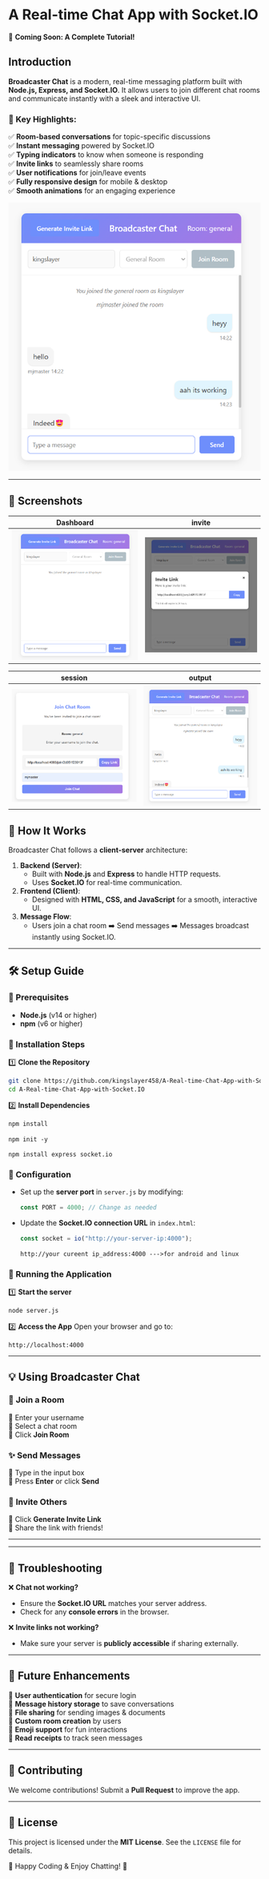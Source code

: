 # A Real-time Chat App with Socket.IO

🚀 **Coming Soon: A Complete Tutorial!**

## Introduction

**Broadcaster Chat** is a modern, real-time messaging platform built with **Node.js, Express, and Socket.IO**. It allows users to join different chat rooms and communicate instantly with a sleek and interactive UI. 

### 🌟 Key Highlights:
✅ **Room-based conversations** for topic-specific discussions  
✅ **Instant messaging** powered by Socket.IO  
✅ **Typing indicators** to know when someone is responding  
✅ **Invite links** to seamlessly share rooms  
✅ **User notifications** for join/leave events  
✅ **Fully responsive design** for mobile & desktop  
✅ **Smooth animations** for an engaging experience  

![Broadcaster Chat Screenshot](k4.png)

---

## 📸 Screenshots


| Dashboard| invite|
|------------|-----------|
| ![csc](k1.png) | ![cdsd](k2.png) |

| session | output |
|------------|-----------|
| ![cscs](k3.png) | ![cscscsdc](k4.png) |

## 🚀 How It Works

Broadcaster Chat follows a **client-server** architecture:

1. **Backend (Server)**: 
   - Built with **Node.js** and **Express** to handle HTTP requests.
   - Uses **Socket.IO** for real-time communication.
2. **Frontend (Client)**: 
   - Designed with **HTML, CSS, and JavaScript** for a smooth, interactive UI.
3. **Message Flow**:
   - Users join a chat room ➡️ Send messages ➡️ Messages broadcast instantly using Socket.IO.

---

## 🛠️ Setup Guide

### 🔹 Prerequisites
- **Node.js** (v14 or higher)
- **npm** (v6 or higher)

### 🔹 Installation Steps

1️⃣ **Clone the Repository**
   ```bash
   git clone https://github.com/kingslayer458/A-Real-time-Chat-App-with-Socket.IO.git
   cd A-Real-time-Chat-App-with-Socket.IO
   ```

2️⃣ **Install Dependencies**
   ```bash
   npm install
   ```
   ```
   npm init -y
   ```
   ```
   npm install express socket.io
   ```

### 🔹 Configuration

- Set up the **server port** in `server.js` by modifying:
   ```javascript
   const PORT = 4000; // Change as needed
   ```
- Update the **Socket.IO connection URL** in `index.html`:
   ```javascript
   const socket = io("http://your-server-ip:4000");
    ```
    ```
   http://your cureent ip_address:4000 --->for android and linux
   ```

### 🔹 Running the Application

1️⃣ **Start the server**
   ```bash
   node server.js
   ```

2️⃣ **Access the App**
   Open your browser and go to:
   ```
   http://localhost:4000
   ```

---

## 💡 Using Broadcaster Chat

### 🎯 **Join a Room**
🔹 Enter your username  
🔹 Select a chat room  
🔹 Click **Join Room**

### ✨ **Send Messages**
🔹 Type in the input box  
🔹 Press **Enter** or click **Send**

### 🔗 **Invite Others**
🔹 Click **Generate Invite Link**  
🔹 Share the link with friends!

---
---

## 🔧 Troubleshooting

❌ **Chat not working?**
- Ensure the **Socket.IO URL** matches your server address.
- Check for any **console errors** in the browser.

❌ **Invite links not working?**
- Make sure your server is **publicly accessible** if sharing externally.

---

## 🚀 Future Enhancements

🔹 **User authentication** for secure login  
🔹 **Message history storage** to save conversations  
🔹 **File sharing** for sending images & documents  
🔹 **Custom room creation** by users  
🔹 **Emoji support** for fun interactions  
🔹 **Read receipts** to track seen messages  

---

## 🤝 Contributing

We welcome contributions! Submit a **Pull Request** to improve the app.

---

## 📜 License

This project is licensed under the **MIT License**. See the `LICENSE` file for details.

💙 Happy Coding & Enjoy Chatting! 🎉


